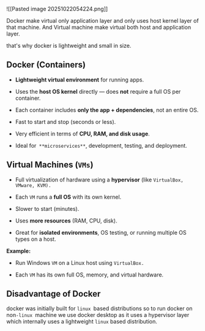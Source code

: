 ![[Pasted image 20251022054224.png]]

Docker  make virtual only application layer and only uses host kernel layer of that machine.
And Virtual machine make virtual  both host and application layer.

that's why docker is lightweight and small in size.

## Docker (Containers)

- **Lightweight virtual environment** for running apps.
    
- Uses the **host OS kernel** directly — does **not** require a full OS per container.
    
- Each container includes **only the app + dependencies**, not an entire OS.
    
- Fast to start and stop (seconds or less).
    
- Very efficient in terms of **CPU, RAM, and disk usage**.
    
- Ideal for` **microservices**`, development, testing, and deployment.

## Virtual Machines (`VMs`)

- Full virtualization of hardware using a **hypervisor** (like `VirtualBox, VMware, KVM).`
    
- Each `VM` runs a **full OS** with its own kernel.
    
- Slower to start (minutes).
    
- Uses **more resources** (RAM, CPU, disk).
    
- Great for **isolated environments**, OS testing, or running multiple OS types on a host.
    

**Example:**

- Run Windows `VM` on a Linux host using `VirtualBox.`
    
- Each `VM` has its own full OS, memory, and virtual hardware.


## Disadvantage of Docker

docker was initially built for `linux `based distributions so to run docker on non`-linux `machine we use docker desktop as it uses a hypervisor layer which internally uses a lightweight `linux` based distribution.

